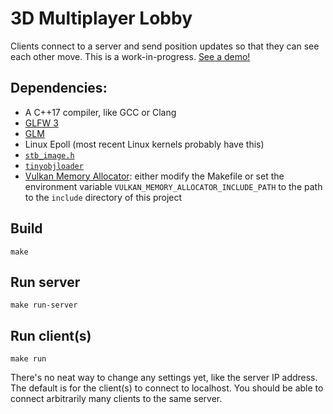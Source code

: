 # 3D Multiplayer Lobby
Clients connect to a server and send position updates so that they can see each other move. This is a work-in-progress. [See a demo!](https://davidjacewicz.com/project-thumbnails/3d-multiplayer-lobby.mp4)

## Dependencies:
- A C++17 compiler, like GCC or Clang
- [GLFW 3](https://www.glfw.org)
- [GLM](https://github.com/g-truc/glm)
- Linux Epoll (most recent Linux kernels probably have this)
- [`stb_image.h`](https://github.com/nothings/stb/blob/master/stb_image.h)
- [`tinyobjloader`](https://github.com/tinyobjloader/tinyobjloader)
- [Vulkan Memory Allocator](https://github.com/GPUOpen-LibrariesAndSDKs/VulkanMemoryAllocator): either modify the Makefile or set the environment variable `VULKAN_MEMORY_ALLOCATOR_INCLUDE_PATH` to the path to the `include` directory of this project

## Build
```
make
```

## Run server
```
make run-server
```

## Run client(s)
```
make run
```

There's no neat way to change any settings yet, like the server IP address. The default is for the client(s) to connect to localhost. You should be able to connect arbitrarily many clients to the same server.
